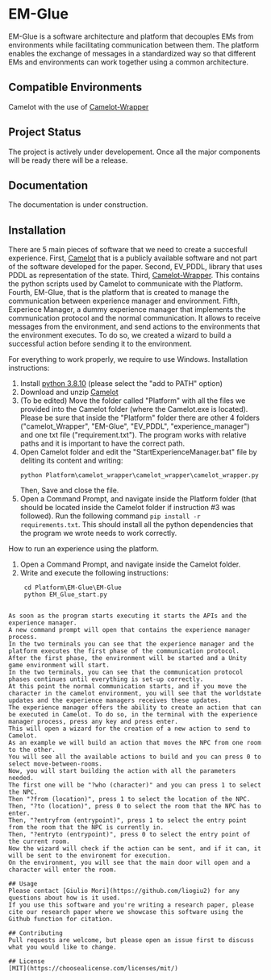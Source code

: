 # EM-Glue
EM-Glue is a software architecture and platform that decouples EMs from environments while facilitating communication between them. 
The platform enables the exchange of messages in a standardized way so that different EMs and environments can work together using a common architecture.

## Compatible Environments
Camelot with the use of [Camelot-Wrapper](https://github.com/liogiu2/Camelot-Wrapper)

## Project Status
The project is actively under developement. Once all the major components will be ready there will be a release. 

## Documentation
The documentation is under construction. 

## Installation
There are 5 main pieces of software that we need to create a succesfull experience. 
First, [Camelot](http://cs.uky.edu/~sgware/projects/camelot/v1-2/) that is a publicly available software and not part of the software developed for the paper. 
Second, EV_PDDL, library that uses PDDL as representation of the state. 
Third, [Camelot-Wrapper](https://github.com/liogiu2/Camelot-Wrapper). This contains the python scripts used by Camelot to communicate with the Platform.
Fourth, EM-Glue, that is the platform that is created to manage the communication between experience manager and environment.
Fifth, Experiece Manager, a dummy experience manager that implements the communication protocol and the normal communication. It allows to receive messages from the environment, and send actions to the environments that the environment executes. To do so, we created a wizard to build a successful action before sending it to the environment.

For everything to work properly, we require to use Windows.
Installation instructions:
1) Install [python 3.8.10](https://www.python.org/downloads/release/python-3810/) (please select the "add to PATH" option)
2) Download and unzip [Camelot](http://cs.uky.edu/~sgware/projects/camelot/v1-2/)
3) (To be edited) Move the folder called "Platform" with all the files we provided into the Camelot folder (where the Camelot.exe is located). Please be sure that inside the "Platform" folder there are other 4 folders ("camelot_Wrapper", "EM-Glue", "EV_PDDL", "experience_manager") and one txt file ("requirement.txt"). The program works with relative paths and it is important to have the correct path. 
4) Open Camelot folder and edit the "StartExperienceManager.bat" file by deliting its content and writing:
   ```
   python Platform\camelot_wrapper\camelot_wrapper\camelot_wrapper.py
   ```
   Then, Save and close the file.
5) Open a Command Prompt, and navigate inside the Platform folder (that should be located inside the Camelot folder if instruction #3 was followed). Run the following command ```pip install -r requirements.txt```. This should install all the python dependencies that the program we wrote needs to work correctly.

How to run an experience using the platform.
1) Open a Command Prompt, and navigate inside the Camelot folder.
2) Write and execute the following instructions:
   ```
	cd Platform\EM-Glue\EM-Glue
	python EM_Glue_start.py
  ```

As soon as the program starts executing it starts the APIs and the experience manager.
A new command prompt will open that contains the experience manager process.  
In the two terminals you can see that the experience manager and the platform executes the first phase of the communication protocol.
After the first phase, the environment will be started and a Unity game environment will start. 
In the two terminals, you can see that the communication protocol phases continues until everything is set-up correctly. 
At this point the normal communication starts, and if you move the character in the camelot environment, you will see that the worldstate updates and the experience managers receives these updates. 
The experience manager offers the ability to create an action that can be executed in Camelot. To do so, in the terminal with the experience manager process, press any key and press enter.
This will open a wizard for the creation of a new action to send to Camelot.
As an example we will build an action that moves the NPC from one room to the other.
You will see all the available actions to build and you can press 0 to select move-between-rooms.
Now, you will start building the action with all the parameters needed.
The first one will be "?who (character)" and you can press 1 to select the NPC.
Then "?from (location)", press 1 to select the location of the NPC.
Then, "?to (location)", press 0 to select the room that the NPC has to enter.
Then, "?entryfrom (entrypoint)", press 1 to select the entry point from the room that the NPC is currently in.
Then, "?entryto (entrypoint)", press 0 to select the entry point of the current room.
Now the wizard will check if the action can be sent, and if it can, it will be sent to the environemt for execution.
On the environment, you will see that the main door will open and a character will enter the room.

## Usage
Please contact [Giulio Mori](https://github.com/liogiu2) for any questions about how is it used.
If you use this software and you're writing a research paper, please cite our research paper where we showcase this software using the Github function for citation. 

## Contributing
Pull requests are welcome, but please open an issue first to discuss what you would like to change.

## License
[MIT](https://choosealicense.com/licenses/mit/)

